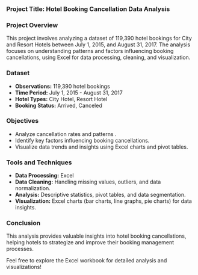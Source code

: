 
### Project Title: Hotel Booking Cancellation Data Analysis

### Project Overview
This project involves analyzing a dataset of 119,390 hotel bookings for City and Resort Hotels between July 1, 2015, and August 31, 2017. The analysis focuses on understanding patterns and factors influencing booking cancellations, using Excel for data processing, cleaning, and visualization.

### Dataset
- **Observations:** 119,390 hotel bookings
- **Time Period:** July 1, 2015 - August 31, 2017
- **Hotel Types:** City Hotel, Resort Hotel
- **Booking Status:** Arrived, Canceled

### Objectives
- Analyze cancellation rates and patterns .
- Identify key factors influencing booking cancellations.
- Visualize data trends and insights using Excel charts and pivot tables.

### Tools and Techniques
- **Data Processing:** Excel
- **Data Cleaning:** Handling missing values, outliers, and data normalization.
- **Analysis:** Descriptive statistics, pivot tables, and data segmentation.
- **Visualization:** Excel charts (bar charts, line graphs, pie charts) for data insights.



### Conclusion
This analysis provides valuable insights into hotel booking cancellations, helping hotels to strategize and improve their booking management processes.

Feel free to explore the Excel workbook for detailed analysis and visualizations!
